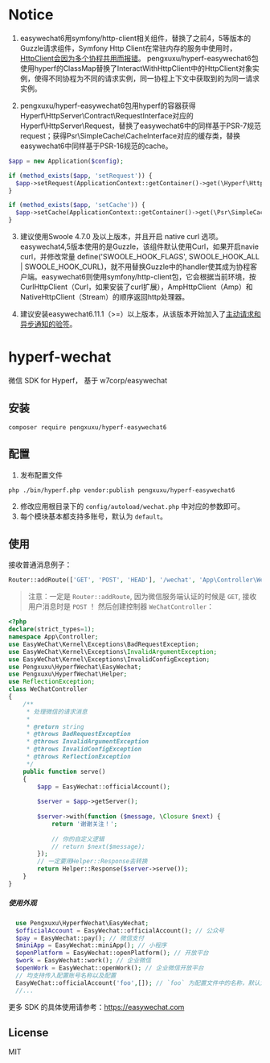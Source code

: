 # Notice
1. easywechat6用symfony/http-client相关组件，替换了之前4，5等版本的Guzzle请求组件，Symfony Http Client在常驻内存的服务中使用时，[HttpClient会因为多个协程共用而报错](https://wiki.swoole.com/#/coroutine/notice?id=%e5%9c%a8%e5%a4%9a%e4%b8%aa%e5%8d%8f%e7%a8%8b%e9%97%b4%e5%85%b1%e7%94%a8%e4%b8%80%e4%b8%aa%e8%bf%9e%e6%8e%a5)。 pengxuxu/hyperf-easywechat6包使用hyperf的ClassMap替换了InteractWithHttpClient中的HttpClient对象实例，使得不同协程为不同的请求实例，同一协程上下文中获取到的为同一请求实例。

2. pengxuxu/hyperf-easywechat6包用hyperf的容器获得Hyperf\HttpServer\Contract\RequestInterface对应的Hyperf\HttpServer\Request，替换了easywechat6中的同样基于PSR-7规范request；获得Psr\SimpleCache\CacheInterface对应的缓存类，替换easywechat6中同样基于PSR-16规范的cache。
  ```php
  $app = new Application($config);

  if (method_exists($app, 'setRequest')) {
    $app->setRequest(ApplicationContext::getContainer()->get(\Hyperf\HttpServer\Contract\RequestInterface));
  }

  if (method_exists($app, 'setCache')) {
    $app->setCache(ApplicationContext::getContainer()->get(\Psr\SimpleCache\CacheInterface::class)
  }
  ```

3. 建议使用Swoole 4.7.0 及以上版本，并且开启 native curl 选项。easywechat4,5版本使用的是Guzzle，该组件默认使用Curl，如果开启navie curl，并修改常量 define('SWOOLE_HOOK_FLAGS', SWOOLE_HOOK_ALL | SWOOLE_HOOK_CURL)，就不用替换Guzzle中的handler使其成为协程客户端。easywechat6则使用symfony/http-client包，它会根据当前环境，按CurlHttpClient（Curl，如果安装了curl扩展），AmpHttpClient（Amp）和NativeHttpClient（Stream）的顺序返回http处理器。

4. 建议安装easywechat6.11.1（>=）以上版本，从该版本开始加入了[主动请求和异步通知的验签](https://easywechat.com/6.x/pay/index.html#%E4%B8%80%E4%BA%9B%E5%8F%AF%E8%83%BD%E4%BC%9A%E7%94%A8%E5%88%B0%E7%9A%84)。
# hyperf-wechat

微信 SDK for Hyperf， 基于 w7corp/easywechat

## 安装

~~~shell script
composer require pengxuxu/hyperf-easywechat6 
~~~

## 配置

1. 发布配置文件

~~~shell script
php ./bin/hyperf.php vendor:publish pengxuxu/hyperf-easywechat6
~~~

2. 修改应用根目录下的 `config/autoload/wechat.php` 中对应的参数即可。
3. 每个模块基本都支持多账号，默认为 `default`。

## 使用

接收普通消息例子：

```php
Router::addRoute(['GET', 'POST', 'HEAD'], '/wechat', 'App\Controller\WeChatController@serve');
```

> 注意：一定是 `Router::addRoute`, 因为微信服务端认证的时候是 `GET`, 接收用户消息时是 `POST` ！ 然后创建控制器 `WeChatController`：

```php
<?php
declare(strict_types=1);
namespace App\Controller;
use EasyWeChat\Kernel\Exceptions\BadRequestException;
use EasyWeChat\Kernel\Exceptions\InvalidArgumentException;
use EasyWeChat\Kernel\Exceptions\InvalidConfigException;
use Pengxuxu\HyperfWechat\EasyWechat;
use Pengxuxu\HyperfWechat\Helper;
use ReflectionException;
class WeChatController
{
    /**
     * 处理微信的请求消息
     *
     * @return string
     * @throws BadRequestException
     * @throws InvalidArgumentException
     * @throws InvalidConfigException
     * @throws ReflectionException
     */
    public function serve()
    {
        $app = EasyWechat::officialAccount();
        
        $server = $app->getServer();
        
        $server->with(function ($message, \Closure $next) {
            return '谢谢关注！';
            
            // 你的自定义逻辑
            // return $next($message);
        });
        // 一定要用Helper::Response去转换
        return Helper::Response($server->serve());
    }
}
```

##### 使用外观

```php
  use Pengxuxu\HyperfWechat\EasyWechat;
  $officialAccount = EasyWechat::officialAccount(); // 公众号
  $pay = EasyWechat::pay(); // 微信支付
  $miniApp = EasyWechat::miniApp(); // 小程序
  $openPlatform = EasyWechat::openPlatform(); // 开放平台
  $work = EasyWechat::work(); // 企业微信
  $openWork = EasyWechat::openWork(); // 企业微信开放平台  
  // 均支持传入配置账号名称以及配置
  EasyWeChat::officialAccount('foo',[]); // `foo` 为配置文件中的名称，默认为 `default`。`[]` 可覆盖账号配置
  //...
```

更多 SDK 的具体使用请参考：https://easywechat.com

## License

MIT


